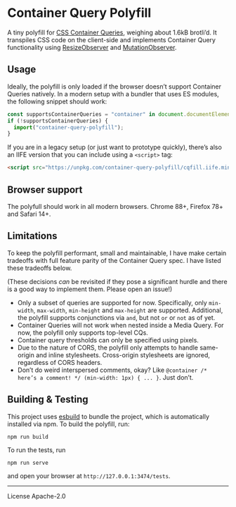 # Container Query Polyfill

A tiny polyfill for [CSS Container Queries][mdn], weighing about 1.6kB brotli’d. It transpiles CSS code on the client-side and implements Container Query functionality using [ResizeObserver] and [MutationObserver].

## Usage

Ideally, the polyfill is only loaded if the browser doesn’t support Container Queries natively. In a modern setup with a bundler that uses ES modules, the following snippet should work:

```js
const supportsContainerQueries = "container" in document.documentElement.style;
if (!supportsContainerQueries) {
  import("container-query-polyfill");
}
```

If you are in a legacy setup (or just want to prototype quickly), there’s also an IIFE version that you can include using a `<script>` tag:

```html
<script src="https://unpkg.com/container-query-polyfill/cqfill.iife.min.js"></script>
```

## Browser support

The polyfull should work in all modern browsers. Chrome 88+, Firefox 78+ and Safari 14+.

## Limitations

To keep the polyfill performant, small and maintainable, I have make certain tradeoffs with full feature parity of the Container Query spec. I have listed these tradeoffs below.

(These decisions _can_ be revisited if they pose a significant hurdle and there is a good way to implement them. Please open an issue!)

- Only a subset of queries are supported for now. Specifically, only `min-width`, `max-width`, `min-height` and `max-height` are supported. Additional, the polyfill supports conjunctions via `and`, but not `or` or `not` as of yet.
- Container Queries will not work when nested inside a Media Query. For now, the polyfill only supports top-level CQs.
- Container query thresholds can only be specified using pixels.
- Due to the nature of CORS, the polyfill only attempts to handle same-origin and inline stylesheets. Cross-origin stylesheets are ignored, regardless of CORS headers.
- Don’t do weird interspersed comments, okay? Like `@container /* here’s a comment! */ (min-width: 1px) { ... }`. Just don’t.

## Building & Testing

This project uses [esbuild] to bundle the project, which is automatically installed via npm. To build the polyfill, run:

```
npm run build
```

To run the tests, run

```
npm run serve
```

and open your browser at `http://127.0.0.1:3474/tests`.

---

License Apache-2.0

[mdn]: https://developer.mozilla.org/en-US/docs/Web/CSS/CSS_Container_Queries
[resizeobserver]: https://developer.mozilla.org/en-US/docs/Web/API/ResizeObserver
[mutationobserver]: https://developer.mozilla.org/en-US/docs/Web/API/MutationObserver
[esbuild]: https://esbuild.github.io/
